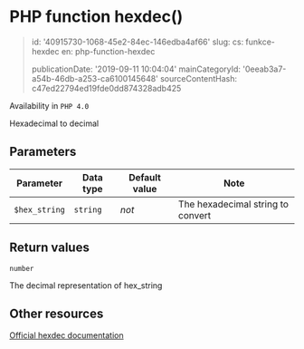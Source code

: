 PHP function hexdec()
=====================

> id: '40915730-1068-45e2-84ec-146edba4af66'
> slug:
> 	cs: funkce-hexdec
> 	en: php-function-hexdec
> 
> publicationDate: '2019-09-11 10:04:04'
> mainCategoryId: '0eeab3a7-a54b-46db-a253-ca6100145648'
> sourceContentHash: c47ed22794ed19fde0dd874328adb425

Availability in `PHP 4.0`

Hexadecimal to decimal


Parameters
--------------

| Parameter | Data type | Default value | Note |
|-----|-----|-----|-----|
| `$hex_string` | `string` | *not* | The hexadecimal string to convert |


Return values
----------------

`number`

The decimal representation of hex_string

Other resources
------------

[Official hexdec documentation](https://www.php.net/manual/en/function.hexdec.php)
